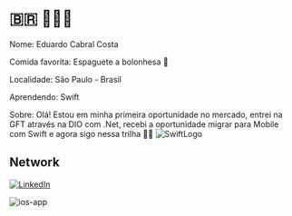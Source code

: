 # 🇧🇷 🍝🍎📱
Nome: Eduardo Cabral Costa

Comida favorita: Espaguete a bolonhesa 🍝

Localidade: São Paulo - Brasil

Aprendendo: Swift

Sobre:
Olá! Estou em minha primeira oportunidade no mercado, entrei na GFT através na DIO com .Net,
recebi a oportunidade migrar para Mobile com Swift e agora sigo nessa trilha 🍎📱
![SwiftLogo](https://user-images.githubusercontent.com/80289018/191827392-3270dfff-e6ff-4237-a5ce-6bb317d8ade8.png)

## Network
[![LinkedIn](https://user-images.githubusercontent.com/80289018/191827775-c7839c4b-e667-4048-8027-ff94b60c5af7.png)](https://www.linkedin.com/in/eduardo-costa-82b110179/)


![ios-app](https://user-images.githubusercontent.com/80289018/191824571-e079f0a9-052c-4799-bda7-bc85257c7545.gif)
